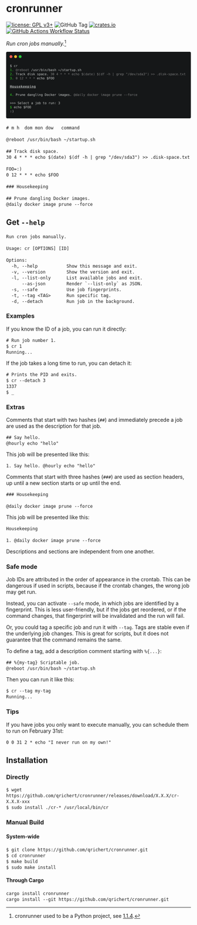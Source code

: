 # cronrunner

[![license: GPL v3+](https://img.shields.io/badge/license-GPLv3+-blue)](https://www.gnu.org/licenses/gpl-3.0)
![GitHub Tag](https://img.shields.io/github/v/tag/qrichert/cronrunner?sort=semver&filter=*.*.*&label=release)
[![crates.io](https://img.shields.io/crates/d/cronrunner?logo=rust&logoColor=white&color=orange)](https://crates.io/crates/cronrunner)
[![GitHub Actions Workflow Status](https://img.shields.io/github/actions/workflow/status/qrichert/cronrunner/run-tests.yml?label=tests)](https://github.com/qrichert/cronrunner/actions)

_Run cron jobs manually._[^1]

<p align="center">
  <img src="./cronrunner.png" alt="cronrunner">
</p>

```crontab
# m h  dom mon dow   command

@reboot /usr/bin/bash ~/startup.sh

## Track disk space.
30 4 * * * echo $(date) $(df -h | grep "/dev/sda3") >> .disk-space.txt

FOO=:)
0 12 * * * echo $FOO

### Housekeeping

## Prune dangling Docker images.
@daily docker image prune --force
```

## Get `--help`

```
Run cron jobs manually.

Usage: cr [OPTIONS] [ID]

Options:
  -h, --help           Show this message and exit.
  -v, --version        Show the version and exit.
  -l, --list-only      List available jobs and exit.
      --as-json        Render `--list-only` as JSON.
  -s, --safe           Use job fingerprints.
  -t, --tag <TAG>      Run specific tag.
  -d, --detach         Run job in the background.
```

### Examples

If you know the ID of a job, you can run it directly:

```console
# Run job number 1.
$ cr 1
Running...
```

If the job takes a long time to run, you can detach it:

```console
# Prints the PID and exits.
$ cr --detach 3
1337
$ _
```

### Extras

Comments that start with two hashes (`##`) and immediately precede a job
are used as the description for that job.

```crontab
## Say hello.
@hourly echo "hello"
```

This job will be presented like this:

```
1. Say hello. @hourly echo "hello"
```

Comments that start with three hashes (`###`) are used as section
headers, up until a new section starts or up until the end.

```crontab
### Housekeeping

@daily docker image prune --force
```

This job will be presented like this:

```
Housekeeping

1. @daily docker image prune --force
```

Descriptions and sections are independent from one another.

### Safe mode

Job IDs are attributed in the order of appearance in the crontab. This
can be dangerous if used in scripts, because if the crontab changes, the
wrong job may get run.

Instead, you can activate `--safe` mode, in which jobs are identified by
a fingerprint. This is less user-friendly, but if the jobs get
reordered, or if the command changes, that fingerprint will be
invalidated and the run will fail.

Or, you could tag a specific job and run it with `--tag`. Tags are
stable even if the underlying job changes. This is great for scripts,
but it does not guarantee that the command remains the same.

To define a tag, add a description comment starting with `%{...}`:

```crontab
## %{my-tag} Scriptable job.
@reboot /usr/bin/bash ~/startup.sh
```

Then you can run it like this:

```console
$ cr --tag my-tag
Running...
```

### Tips

If you have jobs you only want to execute manually, you can schedule
them to run on February 31st:

```crontab
0 0 31 2 * echo "I never run on my own!"
```

## Installation

### Directly

```console
$ wget https://github.com/qrichert/cronrunner/releases/download/X.X.X/cr-X.X.X-xxx
$ sudo install ./cr-* /usr/local/bin/cr
```

### Manual Build

#### System-wide

```console
$ git clone https://github.com/qrichert/cronrunner.git
$ cd cronrunner
$ make build
$ sudo make install
```

#### Through Cargo

```shell
cargo install cronrunner
cargo install --git https://github.com/qrichert/cronrunner.git
```

[^1]:
    cronrunner used to be a Python project, see
    [1.1.4](https://github.com/qrichert/cronrunner/tree/1.1.4).
